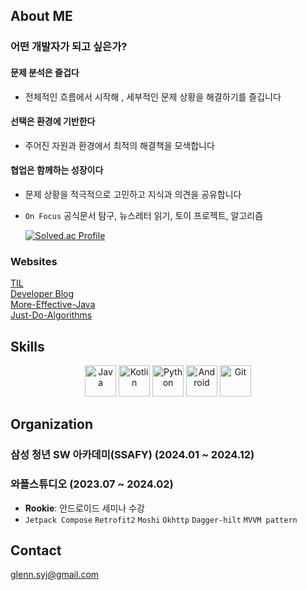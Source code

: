 ## About ME

  ### 어떤 개발자가 되고 싶은가? 
  #### 문제 분석은 즐겁다
  - 전체적인 흐름에서 시작해 , 세부적인 문제 상황을 해결하기를 즐깁니다
  #### 선택은 환경에 기반한다
  - 주어진 자원과 환경에서 최적의 해결책을 모색합니다
  #### 협업은 함께하는 성장이다
  - 문제 상황을 적극적으로 고민하고 지식과 의견을 공유합니다
  
  - `On Focus` 공식문서 탐구, 뉴스레터 읽기, 토이 프로젝트, 알고리즘

    [![Solved.ac Profile](http://mazassumnida.wtf/api/generate_badge?boj=glennsyj)](https://solved.ac/glennsyj)
  

  ### Websites

  [TIL](https://github.com/Glenn-syj/TIL) </br>
  [Developer Blog](https://glenn-syj.github.io/) </br>
  [More-Effective-Java](https://github.com/glenn-syj/more-effective-java) </br>
  [Just-Do-Algorithms](https://github.com/Glenn-syj/just-do-algorithms) </br>

## Skills

<p align="center"> <img src="https://user-images.githubusercontent.com/25181517/117201156-9a724800-adec-11eb-9a9d-3cd0f67da4bc.png" width="50px" height="50px" title="Java" style="display: inline-block"> </img> <img src="https://user-images.githubusercontent.com/25181517/185062810-7ee0c3d2-17f2-4a98-9d8a-a9576947692b.png" width="50px" height="50px" title="Kotlin" style="display: inline-block"></img> <img src="https://user-images.githubusercontent.com/25181517/183423507-c056a6f9-1ba8-4312-a350-19bcbc5a8697.png" width="50px" height="50px" title="Python" style="display: inline-block"></img> <img src="https://user-images.githubusercontent.com/25181517/117269608-b7dcfb80-ae58-11eb-8e66-6cc8753553f0.png" width="50px" height="50px" title="Android" style="display: inline-block"></img> <img src="https://user-images.githubusercontent.com/25181517/192108372-f71d70ac-7ae6-4c0d-8395-51d8870c2ef0.png" width="50px" height="50px" title="Git" style="display: inline-block"></img> </p>


## Organization

### 삼성 청년 SW 아카데미(SSAFY) (2024.01 ~ 2024.12)

### 와플스튜디오 (2023.07 ~ 2024.02)

- **Rookie**: 안드로이드 세미나 수강
- `Jetpack Compose` `Retrofit2` `Moshi` `Okhttp` `Dagger-hilt` `MVVM pattern`

## Contact
glenn.syj@gmail.com
